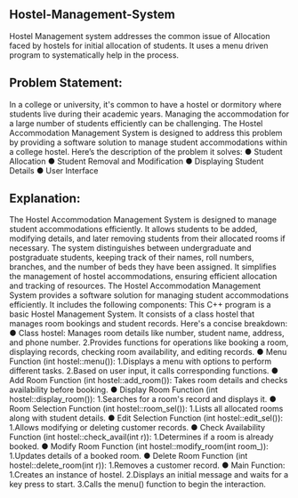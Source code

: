 ## Hostel-Management-System
Hostel Management system addresses the common issue of Allocation faced by hostels for initial allocation of students. It uses a menu driven program to systematically help in the process.
## Problem Statement:
In a college or university, it's common to have a hostel or dormitory where students live during their
academic years. Managing the accommodation for a large number of students efficiently can be
challenging. The Hostel Accommodation Management System is designed to address this problem by
providing a software solution to manage student accommodations within a college hostel. Here’s the
description of the problem it solves:
● Student Allocation
● Student Removal and Modification
● Displaying Student Details
● User Interface
## Explanation:
The Hostel Accommodation Management System is designed to manage student accommodations
efficiently. It allows students to be added, modifying details, and later removing students from
their allocated rooms if necessary. The system distinguishes between undergraduate and postgraduate
students, keeping track of their names, roll numbers, branches, and the number of beds they have been
assigned. It simplifies the management of hostel accommodations, ensuring efficient allocation and tracking of resources.
The Hostel Accommodation Management System provides a software solution for managing student
accommodations efficiently. It includes the following components:
This C++ program is a basic Hostel Management System. It consists of a class hostel that manages room bookings and student records.
Here's a concise breakdown:
● Class hostel:
Manages room details like number, student name, address, and phone number.
2.Provides functions for operations like booking a room, displaying records, checking room availability, and editing records.
● Menu Function (int hostel::menu()): 
1.Displays a menu with options to perform different tasks.
2.Based on user input, it calls corresponding functions.
● Add Room Function (int hostel::add_room()):
Takes room details and checks availability before booking.
● Display Room Function (int hostel::display_room()):
1.Searches for a room's record and displays it.
● Room Selection Function (int hostel::room_sel()):
1.Lists all allocated rooms along with student details.
● Edit Selection Function (int hostel::edit_sel()):
1.Allows modifying or deleting customer records.
● Check Availability Function (int hostel::check_avail(int r)):
1.Determines if a room is already booked.
● Modify Room Function (int hostel::modify_room(int room_)):
1.Updates details of a booked room.
● Delete Room Function (int hostel::delete_room(int r)):
1.Removes a customer record.
● Main Function:
1.Creates an instance of hostel.
2.Displays an initial message and waits for a key press to start.
3.Calls the menu() function to begin the interaction.
